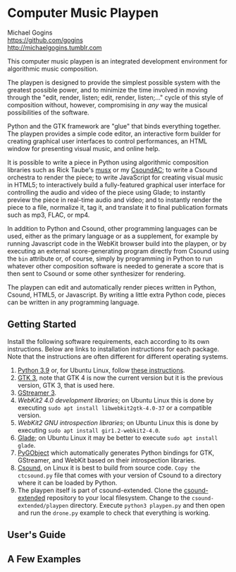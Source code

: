 # Computer Music Playpen

Michael Gogins<br>
https://github.com/gogins<br>
http://michaelgogins.tumblr.com

This computer music playpen is an integrated development environment for 
algorithmic music composition. 

The playpen is designed to provide the simplest possible system with the greatest 
possible power, and to minimize the time involved in moving through the "edit, 
render, listen; edit, render, listen;..." cycle of this style of composition 
without, however, compromising in _any_ way the musical possibilities of the 
software.

Python and the GTK framework are "glue" that binds everything together. The 
playpen provides a simple code editor, an interactive form builder for 
creating graphical user interfaces to control performances, an HTML window for 
presenting visual music, and online help.

It is possible to write a piece in Python using algorithmic composition 
libraries such as Rick Taube's [musx](https://github.com/musx-admin/musx) 
or my [CsoundAC](https://github.com/gogins/csound-extended); to write a Csound 
orchestra to render the piece; to write JavaScript for creating visual music 
in HTML5; to interactively build a fully-featured graphical user interface for 
controlling the audio and video of the piece using Glade; to instantly preview 
the piece in real-time audio and video; and to instantly render the piece to a 
file, normalize it, tag it, and translate it to final publication formats such 
as mp3, FLAC, or mp4.

In addition to Python and Csound, other programming languages can be used, 
either as the primary language or as a supplement, for example by running 
Javascript code in the WebKit browser build into the playpen, or by executing 
an external score-generating program directly from Csound using the <CsScore> 
`bin` attribute or, of course, simply by programming in Python to run whatever 
other composition software is needed to generate a score that is then sent to 
Csound or some other synthesizer for rendering.

The playpen can edit and automatically render pieces written in Python, Csound, 
HTML5, or Javascript. By writing a little extra Python code, pieces can be 
written in any programming language.

## Getting Started

Install the following software requirements, each according to its own 
instructions. Below are links to installation instructions for each 
package. Note that the instructions are often different for different 
operating systems.

1. [Python 3.9](https://www.python.org/downloads/) or, for Ubuntu Linux, 
   follow [these instructions](https://linuxize.com/post/how-to-install-python-3-9-on-ubuntu-20-04/).
3. [GTK 3](https://www.gtk.org/docs/installations/), note that GTK 4 is now 
   the current version but it is the previous version, GTK 3, that is used here.
4. [GStreamer 3](https://gstreamer.freedesktop.org/documentation/installing/index.html?gi-language=c).
5. _WebKit2 4.0 development libraries_; on Ubuntu Linux this is done by 
   executing `sudo apt install libwebkit2gtk-4.0-37` or a compatible version.
6. _WebKit2 GNU introspection libraries_; on Ubuntu Linux this 
   is done by executing `sudo apt install gir1.2-webkit2-4.0`.
6. [Glade](https://wiki.gnome.org/Apps/Glade); on Ubuntu Linux it may be 
   better to execute `sudo apt install glade`.
2. [PyGObject](https://pygobject.readthedocs.io/en/latest/getting_started.html) 
   which automatically generates Python bindings for GTK, GStreamer, and WebKit 
   based on their introspection libraries.
7. [Csound](https://csound.com/download.html), on Linux it is best to build 
   from source code. `Copy the ctcsound.py` file that comes with your version 
   of Csound to a directory where it can be loaded by Python.
8. The playpen itself is part of csound-extended. Clone the 
   [csound-extended](https://github.com/gogins/csound-extended) repository to 
   your local filesystem. Change to the `csound-extended/playpen` directory. 
   Execute `python3 playpen.py` and then open and run the `drone.py` example 
   to check that everything is working.

## User's Guide

## A Few Examples